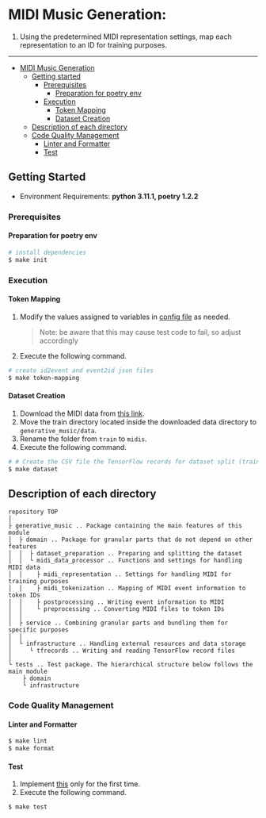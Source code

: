# MIDI Music Generation:
1. Using the predetermined MIDI representation settings, map each representation to an ID for training purposes.

---

- [MIDI Music Generation](#midi-note-generation)
  - [Getting started](#getting-started)
    - [Prerequisites](#prerequisites)
      - [Preparation for poetry env](#preparation-for-poetry-env)
    - [Execution](#execution)
      - [Token Mapping](#token-mapping)
      - [Dataset Creation](#sataset-creation)
  - [Description of each directory](#description-of-each-directory)
  - [Code Quality Management](#code-quality-management)
    - [Linter and Formatter](#linter-and-formatter)
    - [Test](#test)

## Getting Started

* Environment Requirements: **python 3.11.1, poetry 1.2.2**

### Prerequisites
#### Preparation for poetry env
``` bash
# install dependencies
$ make init
```

### Execution
#### Token Mapping
1. Modify the values assigned to variables in [config file](generative_music/domain/midi_data_processor/midi_representation/config.py) as needed.
   > Note: be aware that this may cause test code to fail, so adjust accordingly
2. Execute the following command.
``` bash
# create id2event and event2id json files
$ make token-mapping
```
#### Dataset Creation
1. Download the MIDI data from [this link](https://github.com/YatingMusic/remi/tree/master#obtain-the-midi-data).
2. Move the train directory located inside the downloaded data directory to `generative_music/data`.
3. Rename the folder from `train` to `midis`.
4. Execute the following command.
``` bash
# # Create the CSV file the TensorFlow records for dataset split (train/val/test)
$ make dataset
```

## Description of each directory
```
repository TOP
│
├ generative_music .. Package containing the main features of this module
│  ├ domain .. Package for granular parts that do not depend on other features
│  │  ├ dataset_preparation .. Preparing and splitting the dataset
│  │  └ midi_data_processor .. Functions and settings for handling MIDI data
│  │    ├ midi_representation .. Settings for handling MIDI for training purposes
│  │    ├ midi_tokenization .. Mapping of MIDI event information to token IDs
│  │    ├ postprocessing .. Writing event information to MIDI
│  │    └ preprocessing .. Converting MIDI files to token IDs
│  │
│  ├ service .. Combining granular parts and bundling them for specific purposes
│  │
│  └ infrastructure .. Handling external resources and data storage
│     └ tfrecords .. Writing and reading TensorFlow record files
│
└ tests .. Test package. The hierarchical structure below follows the main module
    ├ domain
    └ infrastructure
```

### Code Quality Management
#### Linter and Formatter
``` bash
$ make lint
$ make format
```
#### Test
1. Implement [this](#token-mapping) only for the first time.
2. Execute the following command.
``` bash
$ make test
```
